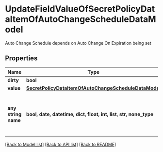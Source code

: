 # UpdateFieldValueOfSecretPolicyDataItemOfAutoChangeScheduleDataModel

Auto Change Schedule depends on Auto Change On Expiration being set

## Properties
Name | Type | Description | Notes
------------ | ------------- | ------------- | -------------
**dirty** | **bool** | Dirty | [optional] 
**value** | [**SecretPolicyDataItemOfAutoChangeScheduleDataModel**](SecretPolicyDataItemOfAutoChangeScheduleDataModel.md) |  | [optional] 
**any string name** | **bool, date, datetime, dict, float, int, list, str, none_type** | any string name can be used but the value must be the correct type | [optional]

[[Back to Model list]](../README.md#documentation-for-models) [[Back to API list]](../README.md#documentation-for-api-endpoints) [[Back to README]](../README.md)


